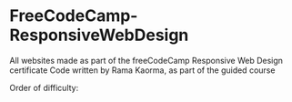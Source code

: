 # FreeCodeCamp-ResponsiveWebDesign
All websites made as part of the freeCodeCamp Responsive Web Design certificate
Code written by Rama Kaorma, as part of the guided course

Order of difficulty:

